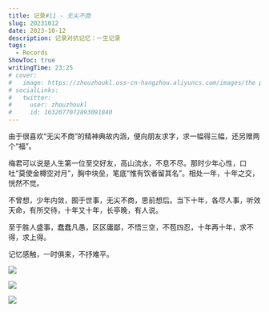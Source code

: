```yaml
---
title: 记录#11 - 无尖不商
slug: 20231012
date: 2023-10-12
description: 记录对抗记忆：一生记录
tags:
  - Records
ShowToc: true
writingTime: 23:25
# cover:
#   image: https://zhouzhoukl.oss-cn-hangzhou.aliyuncs.com/images/the pmarca blog archives.png
# socialLinks:
#   twitter:
#     user: zhouzhoukl
#     id: 1632077072893091840
---
```


由于很喜欢“无尖不商”的精神典故内涵，便向朋友求字，求一幅得三幅，还另赠两个“福”。

梅君可以说是人生第一位至交好友，高山流水，不息不尽。那时少年心性，口吐“莫使金樽空对月”，胸中块垒，笔底“惟有饮者留其名”。相处一年，十年之交，恍然不觉。

不曾想，少年内敛，囿于世事，无尖不商，思前想后。当下十年，各尽人事，听效天命，有所交待，十年又十年，长亭晚，有人说。

至于胜人盛事，蠢蠢凡愚，区区庸鄙，不悟三空，不苞四忍，十年再十年，求不得，求上得。

记忆感触，一时俱来，不抒难平。

![](https://zhouzhoukl.oss-cn-hangzhou.aliyuncs.com/images/WechatIMG239.jpg)

![](https://zhouzhoukl.oss-cn-hangzhou.aliyuncs.com/images/WechatIMG238.jpg)

![](https://zhouzhoukl.oss-cn-hangzhou.aliyuncs.com/images/WechatIMG240.jpg)

<!-- Cloudflare Web Analytics --><script defer src='https://static.cloudflareinsights.com/beacon.min.js' data-cf-beacon='{"token": "9f9569f9d5e2464e9f1a094c2bb65d66"}'></script><!-- End Cloudflare Web Analytics -->
